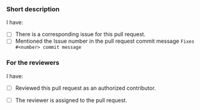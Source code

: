 ### Short description
I have:
- [ ] There is a corresponding issue for this pull request.
- [ ] Mentioned the Issue number in the pull request commit message `Fixes #<number> commit message`

### For the reviewers
I have:
- [ ] Reviewed this pull request as an authorized contributor.
- [ ] The reviewer is assigned to the pull request.

